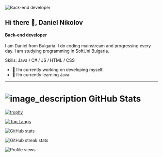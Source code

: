 ![Back-end developer](https://cdn.wallpapersafari.com/66/53/TQVpM3.jpg)
## Hi there 👋, Daniel Nikolov
#### Back-end developer

I am Daniel from Bulgaria. I do coding mainstream and progressing every day. I am studying programming in SoftUni Bulgaria.

Skills: Java / C# / JS / HTML / CSS

- 🔭 I’m currently working on developing myself. 
- 🌱 I’m currently learning Java 
***
# ![image_description](https://cdn-icons-png.flaticon.com/128/901/901492.png) GitHub Stats

[![trophy](https://github-profile-trophy.vercel.app/?username=danikolovv)](https://github.com/ryo-ma/github-profile-trophy)

[![Top Langs](https://github-readme-stats.vercel.app/api/top-langs/?username=danikolovv)](https://github.com/anuraghazra/github-readme-stats)

![GitHub stats](https://github-readme-stats.vercel.app/api?username=danikolovv&show_icons=true)  

![GitHub streak stats](https://streak-stats.demolab.com/?user=danikolovv)  

![Profile views](https://gpvc.arturio.dev/danikolovv)
